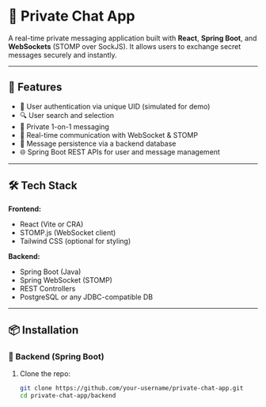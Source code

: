 # 🔐 Private Chat App

A real-time private messaging application built with **React**, **Spring Boot**, and **WebSockets** (STOMP over SockJS). It allows users to exchange secret messages securely and instantly.

---

## 🚀 Features

- 👤 User authentication via unique UID (simulated for demo)
- 🔍 User search and selection
- 💬 Private 1-on-1 messaging
- 🧵 Real-time communication with WebSocket & STOMP
- 💾 Message persistence via a backend database
- 🌐 Spring Boot REST APIs for user and message management

---

## 🛠️ Tech Stack

**Frontend:**
- React (Vite or CRA)
- STOMP.js (WebSocket client)
- Tailwind CSS (optional for styling)

**Backend:**
- Spring Boot (Java)
- Spring WebSocket (STOMP)
- REST Controllers
- PostgreSQL or any JDBC-compatible DB

---

## 📦 Installation

### 🔧 Backend (Spring Boot)
1. Clone the repo:
   ```bash
   git clone https://github.com/your-username/private-chat-app.git
   cd private-chat-app/backend
